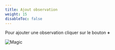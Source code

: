 ```yaml
---
title: Ajout observation
weight: 15
disableToc: false
---
```




Pour ajouter une observation cliquer sur le bouton **+**

![Magic](/fr/app/accueil/images/accueil.jpg?width=400&classes=shadow)

